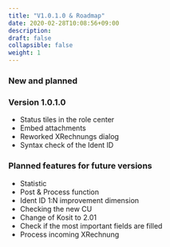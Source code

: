 ```yaml
---
title: "V1.0.1.0 & Roadmap"
date: 2020-02-28T10:08:56+09:00
description: 
draft: false
collapsible: false
weight: 1
---
```

### New and planned

### Version 1.0.1.0

- Status tiles in the role center
- Embed attachments
- Reworked XRechnungs dialog
- Syntax check of the Ident ID


### Planned features for future versions

- Statistic
- Post & Process function
- Ident ID 1:N improvement dimension
- Checking the new CU
- Change of Kosit to 2.01
- Check if the most important fields are filled
- Process incoming XRechnung


